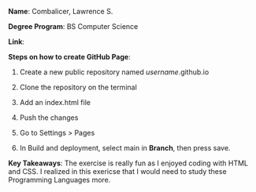 **Name**: Combalicer, Lawrence S.

**Degree Program**: BS Computer Science

**Link**: 

**Steps on how to create GitHub Page**:

1. Create a new public repository named *username*.github.io

2. Clone the repository on the terminal

3. Add an index.html file

4. Push the changes

5. Go to Settings > Pages

6. In Build and deployment, select main in **Branch**, then press save.


**Key Takeaways**: The exercise is really fun as I enjoyed coding with HTML and CSS. I realized in this exericse that I would need to study these Programming Languages more.

